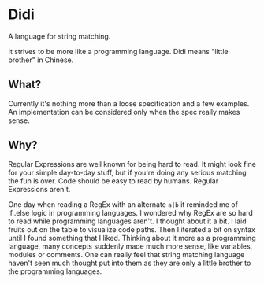 # Didi

A language for string matching.

It strives to be more like a programming language. Didi means "little brother" in Chinese.



## What?

Currently it's nothing more than a loose specification and a few examples. An implementation can be considered only when the spec really makes sense.



## Why?

Regular Expressions are well known for being hard to read. It might look fine for your simple day-to-day stuff, but if you're doing any serious matching the fun is over. Code should be easy to read by humans. Regular Expressions aren't.
  
One day when reading a RegEx with an alternate `a|b` it reminded me of if..else logic in programming languages. I wondered why RegEx are so hard to read while programming languages aren't. I thought about it a bit. I laid fruits out on the table to visualize code paths. Then I iterated a bit on syntax until I found something that I liked. Thinking about it more as a programming language, many concepts suddenly made much more sense, like variables, modules or comments. One can really feel that string matching language haven't seen much thought put into them as they are only a little brother to the programming languages.
